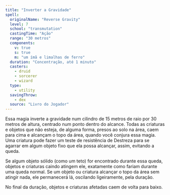 ```yaml
---
title: "Inverter a Gravidade"
spell:
  originalName: "Reverse Gravity"
  level: 7
  school: "transmutation"
  castingTime: "Ação"
  range: "30 metros"
  components:
    v: true
    s: true
    m: "um ímã e limalhas de ferro"
  duration: "Concentração, até 1 minuto"
  casters:
    - druid
    - sorcerer
    - wizard
  type:
    - utility
  savingThrow:
    - dex
  source: "Livro do Jogador"
---
```


Essa magia inverte a gravidade num cilindro de 15 metros de raio por 30 metros de altura, centrado num ponto dentro do alcance. Todas as criaturas e objetos que não esteja, de alguma forma, presos ao solo na área, caem para cima e alcançam o topo da área, quando você conjura essa magia. Uma criatura pode fazer um teste de resistência de Destreza para se agarrar em algum objeto fixo que ela possa alcançar, assim, evitando a queda.

Se algum objeto sólido (como um teto) for encontrado durante essa queda, objetos e criaturas caindo atingem ele, exatamente como fariam durante uma queda normal. Se um objeto ou criatura alcançar o topo da área sem atingir nada, ele permanecerá lá, oscilando ligeiramente, pela duração.

No final da duração, objetos e criaturas afetadas caem de volta para baixo.
